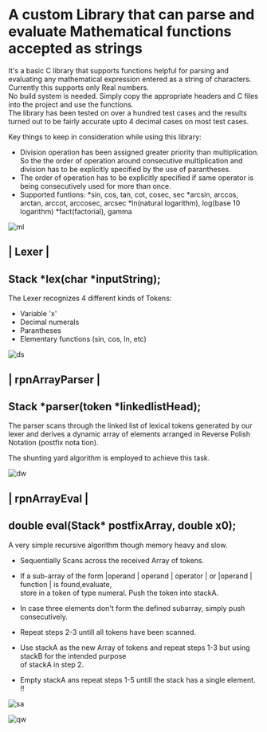 # A custom Library that can parse and evaluate Mathematical functions accepted as strings 

It's a basic C library that supports functions helpful for parsing and evaluating any mathematical expression entered as a string of characters.  
Currently this supports only Real numbers.  
No build system is needed. Simply copy the appropriate headers and C files into the project and use the functions.  
The library has been tested on over a hundred test cases and the results turned out to be fairly accurate upto 4 decimal cases on most test cases.  
  
  
Key things to keep in consideration while using this library: 
 * Division operation has been assigned greater priority than multiplication. So the the order of operation around consecutive multiplication and division has to be explicitly specified by the use of parantheses.
 * The order of operation has to be explicitly specified if same operator is being consecutively used for more than once.
 * Supported funtions:
  *sin, cos, tan, cot, cosec, sec
  *arcsin, arccos, arctan, arccot, arccosec, arcsec
  *ln(natural logarithm), log(base 10 logarithm)
  *fact(factorial), gamma
   
![ml](https://github.com/AbhijitBaral/Math-Expressions-parser/blob/main/readmeContent/Project%20Inegration.drawio.png)  


| Lexer | 
---------
Stack *lex(char *inputString);  
-
The Lexer recognizes 4 different kinds of Tokens:  
  * Variable 'x'  
  * Decimal numerals
  * Parantheses
  * Elementary functions (sin, cos, ln, etc)
  
![ds](https://github.com/AbhijitBaral/Math-Expressions-parser/blob/main/readmeContent/Lexer.drawio.png)


| rpnArrayParser |  
------------------
Stack *parser(token *linkedlistHead);  
-
The parser scans through the linked list of lexical tokens generated by our lexer and
derives a dynamic array of elements arranged in Reverse Polish Notation (postfix nota
tion).  

The shunting yard algorithm is employed to achieve this task.   

![dw](https://github.com/AbhijitBaral/Math-Expressions-parser/blob/main/readmeContent/postfixParser.drawio.png)  


| rpnArrayEval |
----------------
double eval(Stack* postfixArray, double x0);
-

A very simple recursive algorithm though memory heavy and slow.  
* Sequentially Scans across the received Array of tokens.  

* If a sub-array of the form |operand | operand | operator | or |operand | function | is found,evaluate,    
  store in a token of type numeral. Push the token into stackA.  

* In case three elements don't form the defined subarray, simply push consecutively.  
  
* Repeat steps 2-3 untill all tokens have been scanned.  
  
* Use stackA as the new Array of tokens and repeat steps 1-3 but using stackB for the intended purpose  
  of stackA in step 2.  

* Empty stackA ans repeat steps 1-5 untill the stack has a single element. !!
   
![sa](https://github.com/AbhijitBaral/Math-Expressions-parser/blob/main/readmeContent/rpnArrayEval.drawio.png)  

![qw](https://github.com/AbhijitBaral/Math-Expressions-parser/blob/main/readmeContent/evalAlgo.drawio.png)  

  


